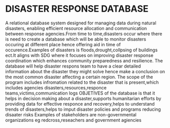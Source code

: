 # DISASTER RESPONSE DATABASE
 A relational database system designed for managing data during natural disasters, enabling efficient resource allocation and communication between response agencies.From time to time,disasters occur where there is need to create a database which will be able to monitor disasters occuring at different place hence offering aid in time of occurence.Examples of disasters is floods,drought,collpsing of buildings ect.It aligns with SDG where it focuses on improving disaster response coordination which enhances community preparedness and resilience.
 The database will help disaster respons team to have a clear detailed information about the disaster they might solve hence make a conclusion on the most common disaster affecting a certain region.
 The scope of the program includes infromation related to the disaster that is present,which includes agencies disasters,resources,responce teams,victims,communication logs
 OBJETIVES of the database is that it helps in decision making about a disaster,supports humanitarian efforts by providing data for effective responce and recovery,helps to understand trends of disasters,helps to imput disaster policies and programs reducing disaater risks
 Examples of stakeholders are non-governmental organizations eg redcross,reseachers and government agiencies
 
